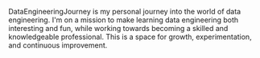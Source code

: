 DataEngineeringJourney is my personal journey into the world of data engineering. I'm on a mission to make learning data engineering both interesting and fun, while working towards becoming a skilled and knowledgeable professional. This is a space for growth, experimentation, and continuous improvement.
